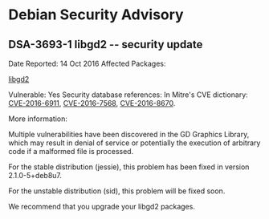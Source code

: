 
Debian Security Advisory
========================


DSA-3693-1 libgd2 -- security update
------------------------------------



Date Reported:
14 Oct 2016
Affected Packages:

[libgd2](https://packages.debian.org/src:libgd2)

Vulnerable:
Yes
Security database references:
In Mitre's CVE dictionary: [CVE-2016-6911](https://security-tracker.debian.org/tracker/CVE-2016-6911), [CVE-2016-7568](https://security-tracker.debian.org/tracker/CVE-2016-7568), [CVE-2016-8670](https://security-tracker.debian.org/tracker/CVE-2016-8670).  

More information:

Multiple vulnerabilities have been discovered in the GD Graphics Library,
which may result in denial of service or potentially the execution of
arbitrary code if a malformed file is processed.


For the stable distribution (jessie), this problem has been fixed in
version 2.1.0-5+deb8u7.


For the unstable distribution (sid), this problem will be fixed soon.


We recommend that you upgrade your libgd2 packages.





